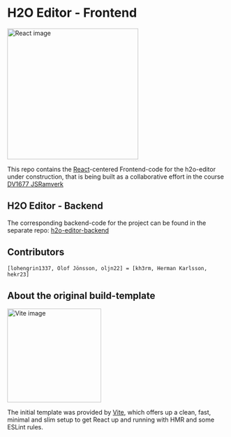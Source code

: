 # H2O Editor - Frontend

<img src="https://react.dev/images/brand/logo_light.svg" alt="React image" width="300" height="300">

This repo contains the [React](https://react.dev/)-centered Frontend-code for the h2o-editor under construction, that is being built as a collaborative effort in the course [DV1677 JSRamverk](https://jsramverk.se/)


H2O Editor - Backend
----------------------------

The corresponding backend-code for the project can be found in the separate repo: [h2o-editor-backend](https://github.com/lohengrin1337/ssr-editor)


Contributors
----------------------------
`[lohengrin1337, Olof Jönsson, oljn22] = [kh3rm, Herman Karlsson, hekr23]`


About the original build-template
----------------------------

<img src="https://upload.wikimedia.org/wikipedia/commons/f/f1/Vitejs-logo.svg" alt="Vite image" width="215" height="215">

The initial template was provided by [Vite](https://vite.dev/), which offers up a clean, fast, minimal and slim setup to get React up and running with HMR and some ESLint rules.